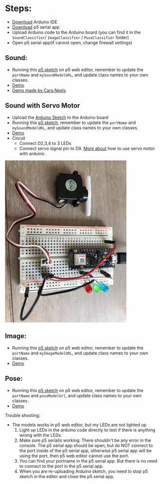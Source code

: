 # Steps:
- [Download](https://www.arduino.cc/en/main/software) Arduino IDE
- [Download](https://github.com/p5-serial/p5.serialcontrol/releases) p5 serial app
- Upload Arduino code to the Arduino board (you can find it in the `SoundClassifier`/ `ImageClassifier` / `PoseClassifier` folder)
- Open p5 serial app(if cannot open, change firewall settings)

## Sound:
- Running this [p5 sketch](https://editor.p5js.org/yining/sketches/eHYnYa5BR) on p5 web editor, remember to update the `portName` and `mySoundModelURL`, and update class names to your own classes.
- [Demo](https://youtu.be/7xPDbbHCjLw)
- [Demo made by Cara Neels](https://vimeo.com/363431151)

## Sound with Servo Motor
- Upload the [Arduino Sketch](https://github.com/yining1023/Machine-Learning-for-Physical-Computing/tree/master/Examples/TeachableMachineArduino/SoundClassifier_with_Servo/SoundClassifier_Servo) to the Arduino board
- Running this [p5 sketch](https://editor.p5js.org/yining/sketches/q8JEPDwK7), remember to update the `portName` and `mySoundModelURL`, and update class names to your own classes.
- [Demo](https://youtu.be/RnStPxTfEnU)
- Circuit
  - Connect D2,3,4 to 3 LEDs
  - Connect servo signal pin to D9. [More about](https://github.com/yining1023/Machine-Learning-for-Physical-Computing/tree/master/Examples/ServoMotor) how to use servo motor with arduino.
<img src="../../images/sound_servo.jpg" alt="sound_servo" width="400px">


## Image:
- Running this [p5 sketch](https://editor.p5js.org/yining/sketches/Ob8Zkf_FZ) on p5 web editor, remember to update the `portName` and `myImageModelURL`, and update class names to your own classes.
- [Demo](https://youtu.be/ZGafimlnLw8)

## Pose:
- Running this [p5 sketch](https://editor.p5js.org/yining/sketches/WqhmvWzoo) on p5 web editor, remember to update the `portName` and `poseModelUrl`, and update class names to your own classes.
- [Demo](https://youtu.be/2E0LpbdPjMs)

Trouble shooting:
- The models works in p5 web editor, but my LEDs are not lighted up
  1. Light up LEDs in the arduino code directly to test if there is anything wrong with the LEDs.
  2. Make sure p5 serialis working: There shouldn't be any error in the console. The p5 serial app should be open, but do NOT connect to the port inside of the p5 serial app, otherwise p5 serial app will be using the port, then p5 web editor cannot use the port.
  3. You can find your portname in the p5 serial app. But there is no need to connect to the port in the p5 serial app.
  4. When you are re-uploading Arduino sketch, you need to stop p5 sketch in the editor and close the p5 serial app.
  
